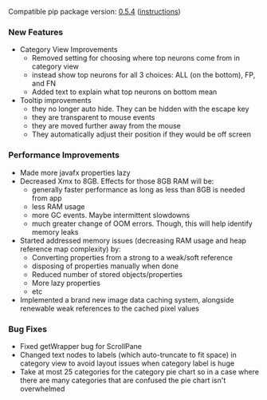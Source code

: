 <!--- https://github.com/mgroth0/deephy/releases -->

[//]: # (VERSION:1.22.0)


Compatible pip package
version: [0.5.4](https://pypi.org/project/deephys/0.5.4/) ([instructions](https://colab.research.google.com/drive/1HAaVOopHDNVKryP14wW4K_rcqeeqYrLK#scrollTo=VtUgz8xGYKHj))

[//]: # (### PIP Python Package Updated to 0.5.4)

### New Features

- Category View Improvements
    - Removed setting for choosing where top neurons come from in category view
    - instead show top neurons for all 3 choices: ALL (on the bottom), FP, and FN
    - Added text to explain what top neurons on bottom mean
- Tooltip improvements
    - they no longer auto hide. They can be hidden with the escape key
    - they are transparent to mouse events
    - they are moved further away from the mouse
    - They automatically adjust their position if they would be off screen

### Performance Improvements

- Made more javafx properties lazy
- Decreased Xmx to 8GB. Effects for those 8GB RAM will be:
    - generally faster performance as long as less than 8GB is needed from app
    - less RAM usage
    - more GC events. Maybe intermittent slowdowns
    - much greater change of OOM errors. Though, this will help identify memory leaks
- Started addressed memory issues (decreasing RAM usage and heap reference map complexity) by:
    - Converting properties from a strong to a weak/soft reference
    - disposing of properties manually when done
    - Reduced number of stored objects/properties
    - More lazy properties
    - etc
- Implemented a brand new image data caching system, alongside renewable weak references to the cached pixel values

[//]: # (### Cosmetic Changes)

### Bug Fixes

- Fixed getWrapper bug for ScrollPane
- Changed text nodes to labels (which auto-truncate to fit space) in category view to avoid layout issues when category label is huge 
- Take at most 25 categories for the category pie chart so in a case where there are many categories that are confused the pie chart isn't overwhelmed

[//]: # (### Notes)

[//]: # (### Todo)

